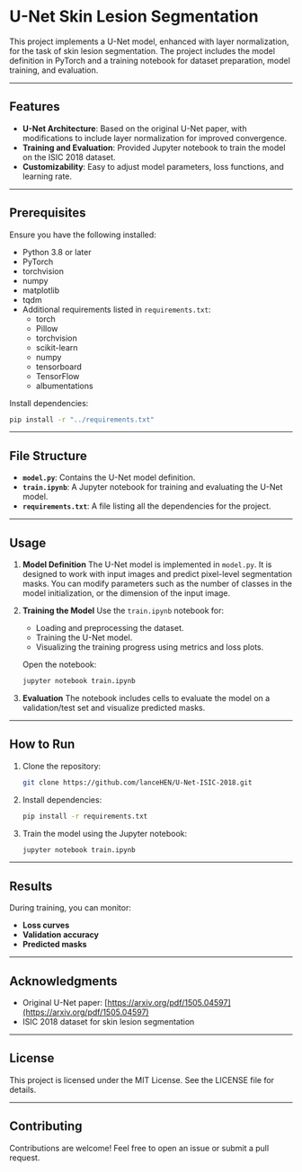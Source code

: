 # U-Net Skin Lesion Segmentation

This project implements a U-Net model, enhanced with layer normalization, for the task of skin lesion segmentation. The project includes the model definition in PyTorch and a training notebook for dataset preparation, model training, and evaluation.

---

## Features
- **U-Net Architecture**: Based on the original U-Net paper, with modifications to include layer normalization for improved convergence.
- **Training and Evaluation**: Provided Jupyter notebook to train the model on the ISIC 2018 dataset.
- **Customizability**: Easy to adjust model parameters, loss functions, and learning rate.

---

## Prerequisites
Ensure you have the following installed:

- Python 3.8 or later
- PyTorch
- torchvision
- numpy
- matplotlib
- tqdm
- Additional requirements listed in `requirements.txt`:
  - torch
  - Pillow
  - torchvision
  - scikit-learn
  - numpy
  - tensorboard
  - TensorFlow
  - albumentations

Install dependencies:
```bash
pip install -r "../requirements.txt"
```

---

## File Structure

- **`model.py`**: Contains the U-Net model definition.
- **`train.ipynb`**: A Jupyter notebook for training and evaluating the U-Net model.
- **`requirements.txt`**: A file listing all the dependencies for the project.

---

## Usage

1. **Model Definition**
   The U-Net model is implemented in `model.py`. It is designed to work with input images and predict pixel-level segmentation masks. You can modify parameters such as the number of classes in the model initialization, or the dimension of the input image.

2. **Training the Model**
   Use the `train.ipynb` notebook for:
   - Loading and preprocessing the dataset.
   - Training the U-Net model.
   - Visualizing the training progress using metrics and loss plots.

   Open the notebook:
   ```bash
   jupyter notebook train.ipynb
   ```

3. **Evaluation**
   The notebook includes cells to evaluate the model on a validation/test set and visualize predicted masks.

---

## How to Run

1. Clone the repository:
   ```bash
   git clone https://github.com/lanceHEN/U-Net-ISIC-2018.git
   ```

2. Install dependencies:
   ```bash
   pip install -r requirements.txt
   ```

3. Train the model using the Jupyter notebook:
   ```bash
   jupyter notebook train.ipynb
   ```

---

## Results
During training, you can monitor:
- **Loss curves**
- **Validation accuracy**
- **Predicted masks**

---

## Acknowledgments
- Original U-Net paper: [https://arxiv.org/pdf/1505.04597](https://arxiv.org/pdf/1505.04597)
- ISIC 2018 dataset for skin lesion segmentation

---

## License
This project is licensed under the MIT License. See the LICENSE file for details.

---

## Contributing
Contributions are welcome! Feel free to open an issue or submit a pull request.

